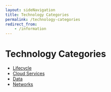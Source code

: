 ```yaml
---
layout: sideNavigation
title: Technology Categories
permalink: /technology-categories
redirect_from:
    - /information
---
```


# Technology Categories 

- [Lifecycle](/technology-categories/lifecycle)
- [Cloud Services](/technology-categories/cloud)
- [Data](/technology-categories/data)
- [Networks](/technology-categories/networks)